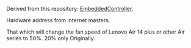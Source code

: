Derived from this repository: [EmbeddedController](https://github.com/Soberia/EmbeddedController/). 

Hardware address from internet masters.

That which will change the fan speed of Lenovo Air 14 plus or other Air series to 50%. 20% only Originally.
